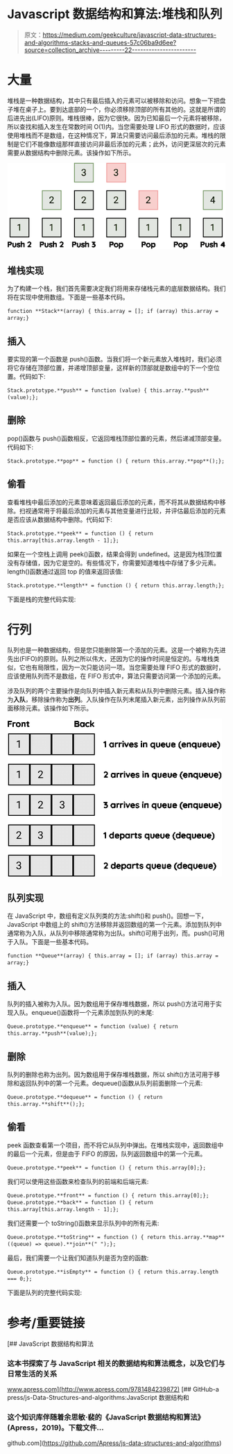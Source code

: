 # Javascript 数据结构和算法:堆栈和队列

> 原文：<https://medium.com/geekculture/javascript-data-structures-and-algorithms-stacks-and-queues-57c06ba9d6ee?source=collection_archive---------22----------------------->

# 大量

堆栈是一种数据结构，其中只有最后插入的元素可以被移除和访问。想象一下把盘子堆在桌子上。要到达底部的一个，你必须移除顶部的所有其他的。这就是所谓的后进先出(LIFO)原则。堆栈很棒，因为它很快。因为已知最后一个元素将被移除，所以查找和插入发生在常数时间 O(1)内。当您需要处理 LIFO 形式的数据时，应该使用堆栈而不是数组，在这种情况下，算法只需要访问最后添加的元素。堆栈的限制是它们不能像数组那样直接访问非最后添加的元素；此外，访问更深层次的元素需要从数据结构中删除元素。该操作如下所示。

![](img/07cf0fa4ee0e20340abdccb932095555.png)

## 堆栈实现

为了构建一个栈，我们首先需要决定我们将用来存储栈元素的底层数据结构。我们将在实现中使用数组。下面是一些基本代码。

```
function **Stack**(array) { this.array = []; if (array) this.array = array;}
```

## 插入

要实现的第一个函数是 push()函数。当我们将一个新元素放入堆栈时，我们必须将它存储在顶部位置，并递增顶部变量，这样新的顶部就是数组中的下一个空位置。代码如下:

```
Stack.prototype.**push** = function (value) { this.array.**push**(value);};
```

## 删除

pop()函数与 push()函数相反，它返回堆栈顶部位置的元素，然后递减顶部变量。代码如下:

```
Stack.prototype.**pop** = function () { return this.array.**pop**();};
```

## 偷看

查看堆栈中最后添加的元素意味着返回最后添加的元素，而不将其从数据结构中移除。扫视通常用于将最后添加的元素与其他变量进行比较，并评估最后添加的元素是否应该从数据结构中删除。代码如下:

```
Stack.prototype.**peek** = function () { return this.array[this.array.length - 1];};
```

如果在一个空栈上调用 peek()函数，结果会得到 undefined。这是因为栈顶位置没有存储值，因为它是空的。有些情况下，你需要知道堆栈中存储了多少元素。length()函数通过返回 top 的值来返回该值:

```
Stack.prototype.**length** = function () { return this.array.length;};
```

下面是栈的完整代码实现:

# 行列

队列也是一种数据结构，但是您只能删除第一个添加的元素。这是一个被称为先进先出(FIFO)的原则。队列之所以伟大，还因为它的操作时间是恒定的。与堆栈类似，它也有局限性，因为一次只能访问一项。当您需要处理 FIFO 形式的数据时，应该使用队列而不是数组，在 FIFO 形式中，算法只需要访问第一个添加的元素。

涉及队列的两个主要操作是向队列中插入新元素和从队列中删除元素。插入操作称为**入队**，移除操作称为**出列**。入队操作在队列末尾插入新元素，出列操作从队列前面移除元素。该操作如下所示。

![](img/b643f5742c75493af172f8a5c8c10529.png)

## 队列实现

在 JavaScript 中，数组有定义队列类的方法:shift()和 push()。回想一下，JavaScript 中数组上的 shift()方法移除并返回数组的第一个元素。添加到队列中通常称为入队，从队列中移除通常称为出队。shift()可用于出列，而。push()可用于入队。下面是一些基本代码。

```
function **Queue**(array) { this.array = []; if (array) this.array = array;}
```

## 插入

队列的插入被称为入队。因为数组用于保存堆栈数据，所以 push()方法可用于实现入队。enqueue()函数将一个元素添加到队列的末尾:

```
Queue.prototype.**enqueue** = function (value) { return this.array.**push**(value);};
```

## 删除

队列的删除也称为出列。因为数组用于保存堆栈数据，所以 shift()方法可用于移除和返回队列中的第一个元素。dequeue()函数从队列前面删除一个元素:

```
Queue.prototype.**dequeue** = function () { return this.array.**shift**();};
```

## 偷看

peek 函数查看第一个项目，而不将它从队列中弹出。在堆栈实现中，返回数组中的最后一个元素，但是由于 FIFO 的原因，队列返回数组中的第一个元素。

```
Queue.prototype.**peek** = function () { return this.array[0];};
```

我们可以使用这些函数来检查队列的前端和后端元素:

```
Queue.prototype.**front** = function () { return this.array[0];}; Queue.prototype.**back** = function () { return this.array[this.array.length - 1];};
```

我们还需要一个 toString()函数来显示队列中的所有元素:

```
Queue.prototype.**toString** = function () { return this.array.**map**((queue) => queue).**join**(" ");};
```

最后，我们需要一个让我们知道队列是否为空的函数:

```
Queue.prototype.**isEmpty** = function () { return this.array.length === 0;};
```

下面是队列的完整代码实现:

# 参考/重要链接

[](http://www.apress.com/9781484239872) [## JavaScript 数据结构和算法

### 这本书探索了与 JavaScript 相关的数据结构和算法概念，以及它们与日常生活的关系

www.apress.com](http://www.apress.com/9781484239872) [](https://github.com/Apress/js-data-structures-and-algorithms) [## GitHub-a press/js-Data-Structures-and-algorithms:JavaScript 数据结构和

### 这个知识库伴随着余思敏·裴的《JavaScript 数据结构和算法》(Apress，2019)。下载文件…

github.com](https://github.com/Apress/js-data-structures-and-algorithms)
